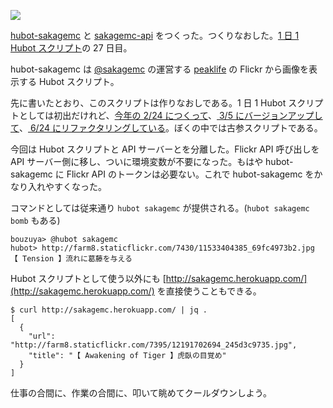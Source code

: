 ![](http://img.bouzuya.net/2014-08-09.png)

[hubot-sakagemc][gh:bouzuya/hubot-sakagemc] と [sakagemc-api][gh:bouzuya/sakagemc-api] をつくった。つくりなおした。[1 日 1 Hubot スクリプト][hubot-script-per-day]の 27 日目。

hubot-sakagemc は [@sakagemc][] の運営する [peaklife][] の Flickr から画像を表示する Hubot スクリプト。

先に書いたとおり、このスクリプトは作りなおしである。1 日 1 Hubot スクリプトとしては初出だけれど、[今年の 2/24 につくって][2014-02-24]、[ 3/5 にバージョンアップして][2014-03-05]、[ 6/24 にリファクタリングしている][2014-06-24]。ぼくの中では古参スクリプトである。

今回は Hubot スクリプトと API サーバーとを分離した。Flickr API 呼び出しを API サーバー側に移し、ついに環境変数が不要になった。もはや hubot-sakagemc に Flickr API のトークンは必要ない。これで hubot-sakagemc をかなり入れやすくなった。

コマンドとしては従来通り `hubot sakagemc` が提供される。(`hubot sakagemc bomb` もある)

    bouzuya> @hubot sakagemc
    hubot> http://farm8.staticflickr.com/7430/11533404385_69fc4973b2.jpg
    【 Tension 】流れに葛藤を与える

Hubot スクリプトとして使う以外にも [http://sakagemc.herokuapp.com/](http://sakagemc.herokuapp.com/) を直接使うこともできる。

    $ curl http://sakagemc.herokuapp.com/ | jq .
    [
      {
        "url": "http://farm8.staticflickr.com/7395/12191702694_245d3c9735.jpg",
        "title": "【 Awakening of Tiger 】虎臥の目覚め"
      }
    ]

仕事の合間に、作業の合間に、叩いて眺めてクールダウンしよう。

[gh:bouzuya/hubot-sakagemc]: https://github.com/bouzuya/hubot-sakagemc
[gh:bouzuya/sakagemc-api]: https://github.com/bouzuya/sakagemc-api
[hubot-script-per-day]: https://blog.bouzuya.net/posts?tags=hubot-script-per-day
[@sakagemc]: https://twitter.com/sakagemc
[peaklife]: http://peaklife.jp
[2014-02-24]: https://blog.bouzuya.net/2014/02/24/
[2014-03-05]: https://blog.bouzuya.net/2014/03/05/
[2014-06-24]: https://blog.bouzuya.net/2014/06/24/
